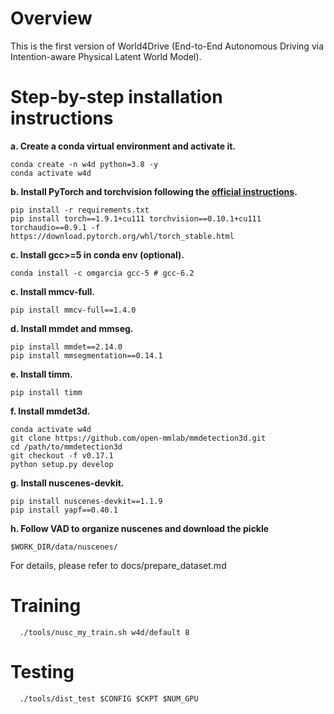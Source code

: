 # Overview
This is the first version of World4Drive (End-to-End Autonomous Driving via Intention-aware Physical Latent World Model).


# Step-by-step installation instructions

**a. Create a conda virtual environment and activate it.**
```shell
conda create -n w4d python=3.8 -y
conda activate w4d
```

**b. Install PyTorch and torchvision following the [official instructions](https://pytorch.org/).**
```shell
pip install -r requirements.txt
pip install torch==1.9.1+cu111 torchvision==0.10.1+cu111 torchaudio==0.9.1 -f https://download.pytorch.org/whl/torch_stable.html
```

**c. Install gcc>=5 in conda env (optional).**
```shell
conda install -c omgarcia gcc-5 # gcc-6.2
```

**c. Install mmcv-full.**
```shell
pip install mmcv-full==1.4.0

```

**d. Install mmdet and mmseg.**
```shell
pip install mmdet==2.14.0
pip install mmsegmentation==0.14.1
```

**e. Install timm.**
```shell
pip install timm
```

**f. Install mmdet3d.**
```shell
conda activate w4d
git clone https://github.com/open-mmlab/mmdetection3d.git
cd /path/to/mmdetection3d
git checkout -f v0.17.1
python setup.py develop
```

**g. Install nuscenes-devkit.**
```shell
pip install nuscenes-devkit==1.1.9
pip install yapf==0.40.1
```

**h. Follow VAD to organize nuscenes and download the pickle**
```shell
$WORK_DIR/data/nuscenes/
```
For details, please refer to docs/prepare_dataset.md

# Training
```shell
  ./tools/nusc_my_train.sh w4d/default 8
```

# Testing
```shell
  ./tools/dist_test $CONFIG $CKPT $NUM_GPU
```